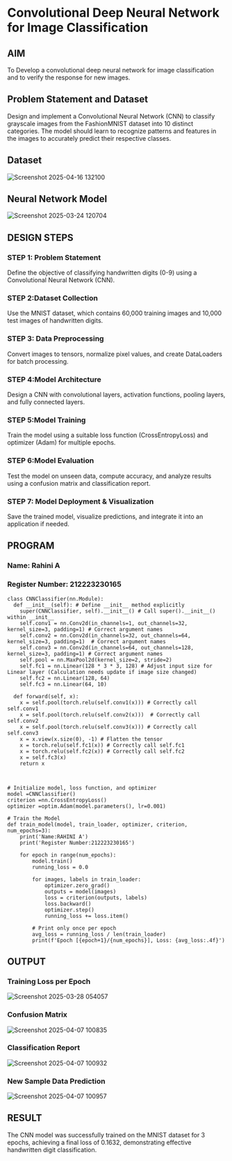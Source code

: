 # Convolutional Deep Neural Network for Image Classification

## AIM

To Develop a convolutional deep neural network for image classification and to verify the response for new images.

## Problem Statement and Dataset

Design and implement a Convolutional Neural Network (CNN) to classify grayscale images from the FashionMNIST dataset into 10 distinct categories. The model should learn to recognize patterns and features in the images to accurately predict their respective classes.

## Dataset
![Screenshot 2025-04-16 132100](https://github.com/user-attachments/assets/978aece5-7113-4e9a-afb4-6d9a34c076a3)

## Neural Network Model

![Screenshot 2025-03-24 120704](https://github.com/user-attachments/assets/052ed718-d46b-4489-b0d7-af85effed8e6)


## DESIGN STEPS

### STEP 1: Problem Statement
Define the objective of classifying handwritten digits (0-9) using a Convolutional Neural Network (CNN).

### STEP 2:Dataset Collection
Use the MNIST dataset, which contains 60,000 training images and 10,000 test images of handwritten digits.
### STEP 3: Data Preprocessing
Convert images to tensors, normalize pixel values, and create DataLoaders for batch processing.
### STEP 4:Model Architecture
Design a CNN with convolutional layers, activation functions, pooling layers, and fully connected layers.
### STEP 5:Model Training
Train the model using a suitable loss function (CrossEntropyLoss) and optimizer (Adam) for multiple epochs.
### STEP 6:Model Evaluation
Test the model on unseen data, compute accuracy, and analyze results using a confusion matrix and classification report.
### STEP 7: Model Deployment & Visualization
Save the trained model, visualize predictions, and integrate it into an application if needed.


## PROGRAM

### Name: Rahini A
### Register Number: 212223230165
```
class CNNClassifier(nn.Module):
  def __init__(self): # Define __init__ method explicitly
    super(CNNClassifier, self).__init__() # Call super().__init__() within __init__
    self.conv1 = nn.Conv2d(in_channels=1, out_channels=32, kernel_size=3, padding=1) # Correct argument names
    self.conv2 = nn.Conv2d(in_channels=32, out_channels=64, kernel_size=3, padding=1)  # Correct argument names
    self.conv3 = nn.Conv2d(in_channels=64, out_channels=128, kernel_size=3, padding=1) # Correct argument names
    self.pool = nn.MaxPool2d(kernel_size=2, stride=2)
    self.fc1 = nn.Linear(128 * 3 * 3, 128) # Adjust input size for Linear layer (Calculation needs update if image size changed)
    self.fc2 = nn.Linear(128, 64)
    self.fc3 = nn.Linear(64, 10)

  def forward(self, x):
    x = self.pool(torch.relu(self.conv1(x))) # Correctly call self.conv1
    x = self.pool(torch.relu(self.conv2(x)))  # Correctly call self.conv2
    x = self.pool(torch.relu(self.conv3(x))) # Correctly call self.conv3
    x = x.view(x.size(0), -1) # Flatten the tensor
    x = torch.relu(self.fc1(x)) # Correctly call self.fc1
    x = torch.relu(self.fc2(x)) # Correctly call self.fc2
    x = self.fc3(x)
    return x



```

```
# Initialize model, loss function, and optimizer
model =CNNClassifier()
criterion =nn.CrossEntropyLoss()
optimizer =optim.Adam(model.parameters(), lr=0.001)
```

```
# Train the Model
def train_model(model, train_loader, optimizer, criterion, num_epochs=3):
    print('Name:RAHINI A')
    print('Register Number:212223230165')

    for epoch in range(num_epochs):
        model.train()
        running_loss = 0.0

        for images, labels in train_loader:
            optimizer.zero_grad()
            outputs = model(images)
            loss = criterion(outputs, labels)
            loss.backward()
            optimizer.step()
            running_loss += loss.item()

        # Print only once per epoch
        avg_loss = running_loss / len(train_loader)
        print(f'Epoch [{epoch+1}/{num_epochs}], Loss: {avg_loss:.4f}')

```

## OUTPUT
### Training Loss per Epoch
![Screenshot 2025-03-28 054057](https://github.com/user-attachments/assets/5c486d8d-e6be-4bc9-8930-1455fcd04e32)


### Confusion Matrix
![Screenshot 2025-04-07 100835](https://github.com/user-attachments/assets/b0cd31c6-3c29-4603-965c-fd5229c32ed8)


### Classification Report
![Screenshot 2025-04-07 100932](https://github.com/user-attachments/assets/b9ea4201-f2f6-460d-bf0e-be1a990b58ce)


### New Sample Data Prediction
![Screenshot 2025-04-07 100957](https://github.com/user-attachments/assets/c1133369-0a78-48a4-9698-58609d6ec6ae)

## RESULT
The CNN model was successfully trained on the MNIST dataset for 3 epochs, achieving a final loss of 0.1632, demonstrating effective handwritten digit classification.

